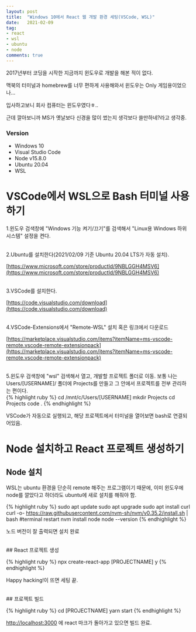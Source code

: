 ```yaml
---
layout: post
title:  "Windows 10에서 React 웹 개발 환경 세팅(VSCode, WSL)"
date:   2021-02-09
tag:
- react
- wsl
- ubuntu
- node
comments: true
---
```


2017년부터 코딩을 시작한 지금까지 윈도우로 개발을 해본 적이 없다.

맥북의 터미널과 homebrew를 너무 편하게 사용해와서 윈도우는 Only 게임용이었으나...

입사하고보니 회사 컴퓨터는 윈도우였다ㅎ..

근데 깔아보니까 MS가 옛날보다 신경을 많이 썼는지 생각보다 쓸만하네?라고 생각중.

### Version

  - Windows 10
  - Visual Studio Code
  - Node v15.8.0
  - Ubuntu 20.04
  - WSL

# VSCode에서 WSL으로 Bash 터미널 사용하기


1.윈도우 검색창에 "Windows 기능 켜기/끄기"를 검색해서 "Linux용 Windows 하위 시스템" 설정을 켠다.

<br/>
2.Ubuntu를 설치한다(2021/02/09 기준 Ubuntu 20.04 LTS가 자동 설치).

[https://www.microsoft.com/store/productId/9NBLGGH4MSV6](https://www.microsoft.com/store/productId/9NBLGGH4MSV6)

<br/>
3.VSCode를 설치한다.

[https://code.visualstudio.com/download](https://code.visualstudio.com/download)

<br/>
4.VSCode-Extensions에서 "Remote-WSL" 설치 혹은 링크에서 다운로드 

[https://marketplace.visualstudio.com/items?itemName=ms-vscode-remote.vscode-remote-extensionpack](https://marketplace.visualstudio.com/items?itemName=ms-vscode-remote.vscode-remote-extensionpack)

<br/>
5.윈도우 검색창에 "wsl" 검색해서 열고, 개발할 프로젝트 폴더로 이동.  보통 나는 Users/[USERNAME]/ 폴더에 Projects를 만들고 그 안에서 프로젝트를 전부 관리하는 편이다.  

<br/>
{% highlight ruby %}
cd /mnt/c/Users/[USERNAME]
mkdir Projects
cd Projects
code .
{% endhighlight %}


VSCode가 자동으로 실행되고, 해당 프로젝트에서 터미널을 열어보면 bash로 연결되어있음.  

# Node 설치하고 React 프로젝트 생성하기

## Node 설치


WSL는 ubuntu 환경을 단순히 remote 해주는 프로그램이기 때문에, 이미 윈도우에 node를 깔았다고 하더라도 ubuntu에 새로 설치를 해줘야 함.



{% highlight ruby %}
sudo apt update
sudo apt upgrade
sudo apt install curl
curl -o- https://raw.githubusercontent.com/nvm-sh/nvm/v0.35.2/install.sh | bash
#terminal restart
nvm install node
node --version
{% endhighlight %}



노드 버전이 잘 출력되면 설치 완료


<br/>
## React 프로젝트 생성

{% highlight ruby %}
npx create-react-app [PROJECTNAME]
y
{% endhighlight %}


Happy hacking!이 뜨면 세팅 끝.

<br/>
## 프로젝트 빌드

{% highlight ruby %}
cd [PROJECTNAME]
yarn start
{% endhighlight %}

[http://localhost:3000](http://localhost:3000) 에 react 마크가 돌아가고 있으면 빌드 완료.



